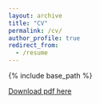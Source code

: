 ```yaml
---
layout: archive
title: "CV"
permalink: /cv/
author_profile: true
redirect_from:
  - /resume
---
```


{% include base_path %}

[Download pdf here](http://robertszafa.github.io/files/CV_2022.pdf)

<!-- Education
======
* B.S. Computer Science with Year in Industry, University of Liverpool, 2021
* Ph.D in Computer Science, University of Glasgow, started 2021

Work experience
======
* 2019-2020: Wireless Software Engineer, Intel
  * Accelerating 5G Layer 1 algorithms on novel Intel architectures. 


Teaching
======
* 2020-2021: Student Demonstrator, University of Liverpool
  * Providing tutorials for a first-year module Foundations of Computer Science (COMP109) -->

 